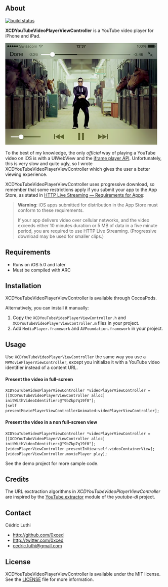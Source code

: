 ## About

[![build status](http://img.shields.io/travis/0xced/XCDYouTubeVideoPlayerViewController.svg)](https://travis-ci.org/0xced/XCDYouTubeVideoPlayerViewController)

**XCDYouTubeVideoPlayerViewController** is a YouTube video player for iPhone and iPad. 

<img src="Screenshots/XCDYouTubeVideoPlayerViewController.png" width="480" height="320">

To the best of my knowledge, the only *official* way of playing a YouTube video on iOS is with a UIWebView and the [iframe player API](https://developers.google.com/youtube/iframe_api_reference). Unfortunately, this is very slow and quite ugly, so I wrote XCDYouTubeVideoPlayerViewController which gives the user a better viewing experience.

XCDYouTubeVideoPlayerViewController uses progressive download, so remember that some restrictions apply if you submit your app to the App Store, as stated in 
[HTTP Live Streaming — Requirements for Apps](https://developer.apple.com/library/ios/documentation/NetworkingInternet/Conceptual/StreamingMediaGuide/UsingHTTPLiveStreaming/UsingHTTPLiveStreaming.html#//apple_ref/doc/uid/TP40008332-CH102-SW5):
> **Warning**: iOS apps submitted for distribution in the App Store must conform to these requirements.
> 
> If your app delivers video over cellular networks, and the video exceeds either 10 minutes duration or 5 MB of data in a five minute period, you are required to use HTTP Live Streaming. (Progressive download may be used for smaller clips.)

## Requirements

- Runs on iOS 5.0 and later
- Must be compiled with ARC

## Installation

XCDYouTubeVideoPlayerViewController is available through CocoaPods.

Alternatively, you can install it manually:

1. Copy the `XCDYouTubeVideoPlayerViewController.h` and `XCDYouTubeVideoPlayerViewController.m` files in your project.
2. Add `MediaPlayer.framework` and `AVFoundation.framework` in your project.

## Usage

Use `XCDYouTubeVideoPlayerViewController` the same way you use a `MPMoviePlayerViewController`, except you initialize it with a YouTube video identifier instead of a content URL.

#### Present the video in full-screen

```objc
XCDYouTubeVideoPlayerViewController *videoPlayerViewController = [[XCDYouTubeVideoPlayerViewController alloc] initWithVideoIdentifier:@"9bZkp7q19f0"];
[self presentMoviePlayerViewControllerAnimated:videoPlayerViewController];
```

#### Present the video in a non full-screen view

```objc
XCDYouTubeVideoPlayerViewController *videoPlayerViewController = [[XCDYouTubeVideoPlayerViewController alloc] initWithVideoIdentifier:@"9bZkp7q19f0"];
[videoPlayerViewController presentInView:self.videoContainerView];
[videoPlayerViewController.moviePlayer play];
```

See the demo project for more sample code.

## Credits

The URL exctraction algorithms in *XCDYouTubeVideoPlayerViewController* are inspired by the [YouTube extractor](https://github.com/rg3/youtube-dl/blob/master/youtube_dl/extractor/youtube.py) module of the *youtube-dl* project.

## Contact

Cédric Luthi

- http://github.com/0xced
- http://twitter.com/0xced
- cedric.luthi@gmail.com

## License

XCDYouTubeVideoPlayerViewController is available under the MIT license. See the [LICENSE](LICENSE) file for more information.
